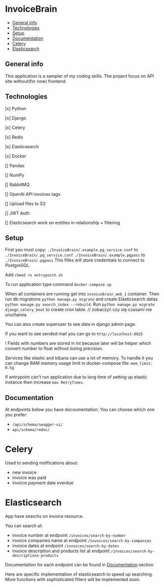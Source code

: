 # InvoiceBrain

- [General info](#general-info)
- [Technologies](#technologies)
- [Setup](#setup)
- [Documentation](#documentation)
- [Celery](#celery)
- [Elasticsearch](#elasticsearch)

## General info

This application is a sampler of my coding skills.
The project focus on API site without(for now) frontend.

## Technologies

[x] Python

[x] Django

[x] Celery

[x] Redis

[x] Elasticsearch

[x] Docker

[] Pandas

[] NumPy

[] RabbitMQ

[] OpenAI API invoices tags

[] Upload files to S3

[] JWT Auth

[] Elasticsearch work on entities in relationship + filtering

## Setup

First you must copy:
`./InvoiceBrain/.example.pg_service.conf` to `./InvoiceBrain/.pg_service.conf`
`./InvoiceBrain/.example.pgpass` to `./InvoiceBrain/.pgpass`
This filles will store credentials to connect to PostgreSQL.

Add `chmod +x entrypoint.sh`

To run application type command `docker-compose up`

When all containers are running get into `invoicebrain_web_1` container.
Then run db migrations `python manage.py migrate` and create Elasticsearch datas `python manage.py search_index --rebuild`.
Run `python manage.py migrate django_celery_beat` to create cron table. // zobaczyć czy się czasami nie uruchamia

You can also create superuser to see data in django admin page.

If you want to see sended mail you can go to `http://localhost:8025`

! Fields with numbers are stored in int because later will be helper which convert number to float without losing precision.

Services like elastic and kibana can use a lot of memory. To handle it you can change RAM memory usage limit in docker-compose file: `mem_limit: 0.5g`

If entrypoint can't run application due to long time of setting up elastic instance then increase `max RetryTimes`.

## Documentation

At endpoints below you have docoumentation. You can choose which one you prefer:

- `/api/schema/swagger-ui/`
- `api/schema/redoc/`

# Celery

Used to sending notifications about:

- new invoice
- invoice was paid
- invoice payment date overdue

# Elasticsearch

App have searchs on invoice resource.

You can search at:

- invoice number at endpoint `/invoices/search-by-number`
- invoice companies name at endpoint `/invoices/search-by-companies`
- invoice dates at endpoint `/invoices/search-by-dates`
- invoice description and products list at endpoint `/invoices/search-by-descriptions-products`

Documentation for each endpoint can be found in [Documentation](#documentation) section

Here are specific implementation of elasticsearch to speed up searching. More functions with sophisticated filters will be implemented soon.
